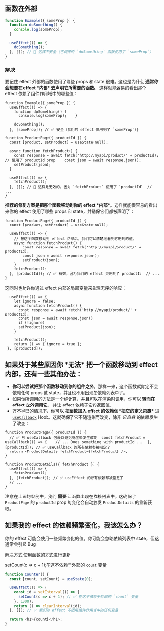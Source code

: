 ## 函数在外部

```js
function Example({ someProp }) {
  function doSomething() {
    console.log(someProp);
  }

  useEffect(() => {
    doSomething();
  }, []); // 🔴 这样不安全（它调用的 `doSomething` 函数使用了 `someProp`）
}
```

### 解决

要记住 effect 外部的函数使用了哪些 props 和 state 很难。这也是为什么 **通常你会想要在 effect \*内部\* 去声明它所需要的函数。** 这样就能容易的看出那个 effect 依赖了组件作用域中的哪些值：

```
function Example({ someProp }) {
  useEffect(() => {
    function doSomething() {
      console.log(someProp);    }

    doSomething();
  }, [someProp]); // ✅ 安全（我们的 effect 仅用到了 `someProp`）}
```





```
function ProductPage({ productId }) {
  const [product, setProduct] = useState(null);

  async function fetchProduct() {
    const response = await fetch('http://myapi/product/' + productId); // 使用了 productId prop    const json = await response.json();
    setProduct(json);
  }

  useEffect(() => {
    fetchProduct();
  }, []); // 🔴 这样是无效的，因为 `fetchProduct` 使用了 `productId`  // ...
}
```

**推荐的修复方案是把那个函数移动到你的 effect \*内部\***。这样就能很容易的看出来你的 effect 使用了哪些 props 和 state，并确保它们都被声明了：

```
function ProductPage({ productId }) {
  const [product, setProduct] = useState(null);

  useEffect(() => {
    // 把这个函数移动到 effect 内部后，我们可以清楚地看到它用到的值。    
    async function fetchProduct() {      
        const response = await fetch('http://myapi/product/' + productId);      
        const json = await response.json();      
        setProduct(json);    
 	}
    fetchProduct();
  }, [productId]); // ✅ 有效，因为我们的 effect 只用到了 productId  // ...
}
```

这同时也允许你通过 effect 内部的局部变量来处理无序的响应：

```
  useEffect(() => {
    let ignore = false;    
    async function fetchProduct() {
      const response = await fetch('http://myapi/product/' + productId);
      const json = await response.json();
      if (!ignore) 
      setProduct(json);    
  	}

    fetchProduct();
    return () => { ignore = true };  
 }, [productId]);
```



## **如果处于某些原因你 \*无法\* 把一个函数移动到 effect 内部，还有一些其他办法：**

- **你可以尝试把那个函数移动到你的组件之外**。那样一来，这个函数就肯定不会依赖任何 props 或 state，并且也不用出现在依赖列表中了。
- 如果你所调用的方法是一个纯计算，并且可以在渲染时调用，你可以 **转而在 effect 之外调用它，** 并让 effect 依赖于它的返回值。
- 万不得已的情况下，你可以 **把函数加入 effect 的依赖但 \*把它的定义包裹\*** 进 [`useCallback`](https://react.docschina.org/docs/hooks-reference.html#usecallback) Hook。这就确保了它不随渲染而改变，除非 *它自身* 的依赖发生了改变：

```
function ProductPage({ productId }) {
  // ✅ 用 useCallback 包裹以避免随渲染发生改变  const fetchProduct = useCallback(() => {    // ... Does something with productId ...  }, [productId]); // ✅ useCallback 的所有依赖都被指定了
  return <ProductDetails fetchProduct={fetchProduct} />;
}

function ProductDetails({ fetchProduct }) {
  useEffect(() => {
    fetchProduct();
  }, [fetchProduct]); // ✅ useEffect 的所有依赖都被指定了
  // ...
}
```

注意在上面的案例中，我们 **需要** 让函数出现在依赖列表中。这确保了 `ProductPage` 的 `productId` prop 的变化会自动触发 `ProductDetails` 的重新获取。

### 





## 如果我的 effect 的依赖频繁变化，我该怎么办？

你的 effect 可能会使用一些频繁变化的值。你可能会忽略依赖列表中 state，但这通常会引起 Bug

解决方式,使用函数的方式进行更新

 setCount(c => c + 1);在这不依赖于外部的 `count` 变量

```js
function Counter() {
  const [count, setCount] = useState(0);

  useEffect(() => {
    const id = setInterval(() => {
      setCount(c => c + 1); // ✅ 在这不依赖于外部的 `count` 变量
    }, 1000);
    return () => clearInterval(id);
  }, []); // ✅ 我们的 effect 不适用组件作用域中的任何变量

  return <h1>{count}</h1>;
}
```

